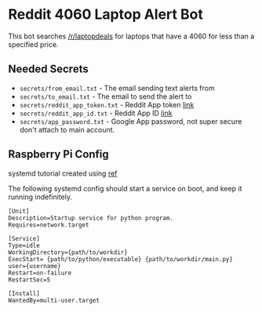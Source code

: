 # Reddit 4060 Laptop Alert Bot
This bot searches [/r/laptopdeals](https://www.reddit.com/r/laptopdeals) for laptops that have a 4060 for less than a specified price.

## Needed Secrets
- `secrets/from_email.txt` - The email sending text alerts from
- `secrets/to_email.txt` - The email to send the alert to
- `secrets/reddit_app_token.txt` - Reddit App token [link](https://www.reddit.com/prefs/apps)
- `secrets/reddit_app_id.txt` - Reddit App ID [link](https://www.reddit.com/prefs/apps)
- `secrets/app_password.txt` - Google App password, not super secure don't attach to main account.

## Raspberry Pi Config
systemd tutorial created using [ref](https://www.thedigitalpictureframe.com/ultimate-guide-systemd-autostart-scripts-raspberry-pi/)


The following systemd config should start a service on boot, and keep it running indefinitely.
```
[Unit]
Description=Startup service for python program.
Requires=network.target

[Service] 
Type=idle
WorkingDirectory={path/to/workdir}
ExecStart= {path/to/python/executable} {path/to/workdir/main.py}
user={username}
Restart=on-failure
RestartSec=5

[Install]
WantedBy=multi-user.target
```